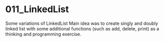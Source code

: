 # 011_LinkedList
Some variations of LinkedList
Main idea was to create singly and doubly linked list with some additional functions (such as add, delete, print) as a thinking and programming exercise.  
